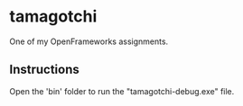 # tamagotchi
One of my OpenFrameworks assignments.

## Instructions
Open the 'bin' folder to run the "tamagotchi-debug.exe" file.
